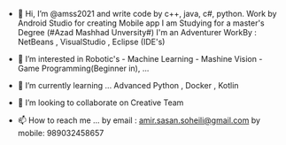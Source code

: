 - 👋 Hi, I’m @amss2021 and write code by c++, java, c#, python.
  Work by Android Studio for creating Mobile app
  I am Studying for a master's Degree (#Azad Mashhad Unversity#)
  I'm an Adventurer
  WorkBy : NetBeans , VisualStudio , Eclipse (IDE's) 
  
- 👀 I’m interested in Robotic's - Machine Learning - Mashine Vision - Game Programming(Beginner in),  ...
- 🌱 I’m currently learning ... Advanced Python , Docker , Kotlin
- 💞️ I’m looking to collaborate on Creative Team
- 📫 How to reach me ...
by email : amir.sasan.soheili@gmail.com
by mobile: 989032458657
<!---
amss2021/amss2021 is a ✨ special ✨ repository because its `README.md` (this file) appears on your GitHub profile.
You can click the Preview link to take a look at your changes.
--->
